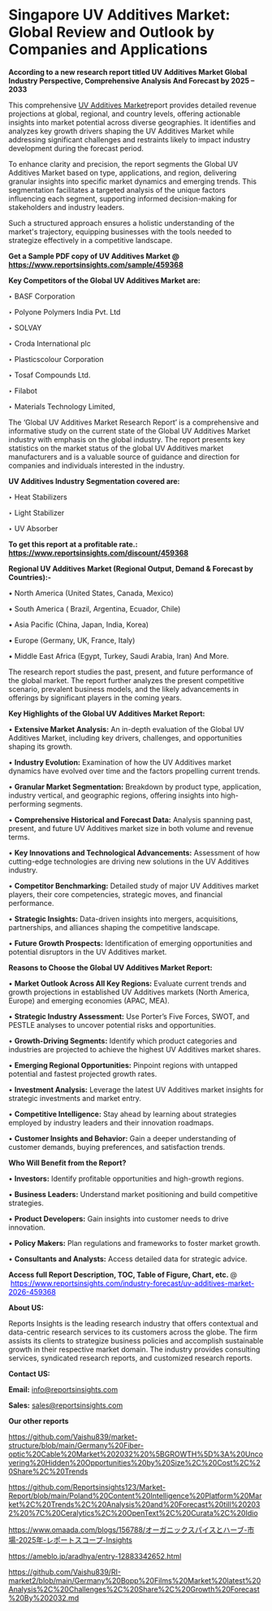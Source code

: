 # Singapore UV Additives Market: Global Review and Outlook by Companies and Applications

<strong>According to a new research report titled UV Additives Market Global Industry Perspective, Comprehensive Analysis And Forecast by 2025 – 2033</strong>

This comprehensive <a href=https://www.reportsinsights.com/sample/459368>UV Additives Market</a>report provides detailed revenue projections at global, regional, and country levels, offering actionable insights into market potential across diverse geographies. It identifies and analyzes key growth drivers shaping the UV Additives Market while addressing significant challenges and restraints likely to impact industry development during the forecast period.

To enhance clarity and precision, the report segments the Global UV Additives Market based on type, applications, and region, delivering granular insights into specific market dynamics and emerging trends. This segmentation facilitates a targeted analysis of the unique factors influencing each segment, supporting informed decision-making for stakeholders and industry leaders.

Such a structured approach ensures a holistic understanding of the market's trajectory, equipping businesses with the tools needed to strategize effectively in a competitive landscape.

<strong>Get a Sample PDF copy of UV Additives Market </strong><strong>@<a href=https://www.reportsinsights.com/sample/459368 style=color:#0000ff;> https://www.reportsinsights.com/sample/459368</a></strong></font>

<strong>Key Competitors of the Global UV Additives Market are:</strong>

‣ BASF Corporation

‣ Polyone Polymers India Pvt. Ltd

‣ SOLVAY

‣ Croda International plc

‣ Plasticscolour Corporation

‣ Tosaf Compounds Ltd.

‣ Filabot

‣ Materials Technology Limited,

The ‘Global UV Additives Market Research Report’ is a comprehensive and informative study on the current state of the Global UV Additives Market industry with emphasis on the global industry. The report presents key statistics on the market status of the global UV Additives market manufacturers and is a valuable source of guidance and direction for companies and individuals interested in the industry.

<strong>UV Additives Industry Segmentation covered are:</strong>

‣ Heat Stabilizers

‣ Light Stabilizer

‣ UV Absorber

<strong>To get this report at a profitable rate.: <a href=https://www.reportsinsights.com/discount/459368 style=color:#0000ff;>https://www.reportsinsights.com/discount/459368</a></strong></font>

<strong>Regional UV Additives Market (Regional Output, Demand &amp; Forecast by Countries):-</strong>

• North America (United States, Canada, Mexico)

• South America ( Brazil, Argentina, Ecuador, Chile)

• Asia Pacific (China, Japan, India, Korea)

• Europe (Germany, UK, France, Italy)

• Middle East Africa (Egypt, Turkey, Saudi Arabia, Iran) And More.

The research report studies the past, present, and future performance of the global market. The report further analyzes the present competitive scenario, prevalent business models, and the likely advancements in offerings by significant players in the coming years.

<strong>Key Highlights of the Global UV Additives Market Report:</strong>

• <strong>Extensive Market Analysis:</strong> An in-depth evaluation of the Global UV Additives Market, including key drivers, challenges, and opportunities shaping its growth.

• <strong>Industry Evolution:</strong> Examination of how the UV Additives market dynamics have evolved over time and the factors propelling current trends.

• <strong>Granular Market Segmentation:</strong> Breakdown by product type, application, industry vertical, and geographic regions, offering insights into high-performing segments.

• <strong>Comprehensive Historical and Forecast Data:</strong> Analysis spanning past, present, and future UV Additives market size in both volume and revenue terms.

• <strong>Key Innovations and Technological Advancements:</strong> Assessment of how cutting-edge technologies are driving new solutions in the UV Additives industry.

• <strong>Competitor Benchmarking:</strong> Detailed study of major UV Additives market players, their core competencies, strategic moves, and financial performance.

• <strong>Strategic Insights:</strong> Data-driven insights into mergers, acquisitions, partnerships, and alliances shaping the competitive landscape.

• <strong>Future Growth Prospects:</strong> Identification of emerging opportunities and potential disruptors in the UV Additives market.

<strong>Reasons to Choose the Global UV Additives Market Report:</strong>

• <strong>Market Outlook Across All Key Regions:</strong> Evaluate current trends and growth projections in established UV Additives markets (North America, Europe) and emerging economies (APAC, MEA).

• <strong>Strategic Industry Assessment:</strong> Use Porter’s Five Forces, SWOT, and PESTLE analyses to uncover potential risks and opportunities.

• <strong>Growth-Driving Segments:</strong> Identify which product categories and industries are projected to achieve the highest UV Additives market shares.

• <strong>Emerging Regional Opportunities:</strong> Pinpoint regions with untapped potential and fastest projected growth rates.

• <strong>Investment Analysis:</strong> Leverage the latest UV Additives market insights for strategic investments and market entry.

• <strong>Competitive Intelligence:</strong> Stay ahead by learning about strategies employed by industry leaders and their innovation roadmaps.

• <strong>Customer Insights and Behavior:</strong> Gain a deeper understanding of customer demands, buying preferences, and satisfaction trends.

<strong>Who Will Benefit from the Report?</strong>

• <strong>Investors:</strong> Identify profitable opportunities and high-growth regions.

• <strong>Business Leaders:</strong> Understand market positioning and build competitive strategies.

• <strong>Product Developers:</strong> Gain insights into customer needs to drive innovation.

• <strong>Policy Makers:</strong> Plan regulations and frameworks to foster market growth.

• <strong>Consultants and Analysts:</strong> Access detailed data for strategic advice.
</ul>
<strong>Access full Report Description, TOC, Table of Figure, Chart, etc. </strong>@  <a href=https://www.reportsinsights.com/industry-forecast/uv-additives-market-2026-459368 style=color:#0000ff;>https://www.reportsinsights.com/industry-forecast/uv-additives-market-2026-459368</a></font>

<strong><strong>About US</strong>:</strong>

Reports Insights is the leading research industry that offers contextual and data-centric research services to its customers across the globe. The firm assists its clients to strategize business policies and accomplish sustainable growth in their respective market domain. The industry provides consulting services, syndicated research reports, and customized research reports.

<strong>Contact US:</strong>

<p class=""""><b>Email:</b> <a href=mailto:info@reportsinsights.com>info@reportsinsights.com</a></p>
<p class=""""><b>Sales:</b> <a href=mailto:sales@reportsinsights.com>sales@reportsinsights.com</a></p>

<strong>Our other reports</strong>

<a href=https://github.com/Vaishu839/market-structure/blob/main/Germany%20Fiber-optic%20Cable%20Market%202032%20%5BGROWTH%5D%3A%20Uncovering%20Hidden%20Opportunities%20by%20Size%2C%20Cost%2C%20Share%2C%20Trends>https://github.com/Vaishu839/market-structure/blob/main/Germany%20Fiber-optic%20Cable%20Market%202032%20%5BGROWTH%5D%3A%20Uncovering%20Hidden%20Opportunities%20by%20Size%2C%20Cost%2C%20Share%2C%20Trends</a>

<a href=https://github.com/Reportsinsights123/Market-Report/blob/main/Poland%20Content%20Intelligence%20Platform%20Market%2C%20Trends%2C%20Analysis%20and%20Forecast%20till%202032%20%7C%20Ceralytics%2C%20OpenText%2C%20Curata%2C%20Idio>https://github.com/Reportsinsights123/Market-Report/blob/main/Poland%20Content%20Intelligence%20Platform%20Market%2C%20Trends%2C%20Analysis%20and%20Forecast%20till%202032%20%7C%20Ceralytics%2C%20OpenText%2C%20Curata%2C%20Idio</a>

<a href=https://www.omaada.com/blogs/156788/オーガニックスパイスとハーブ-市場-2025年-レポートスコープ-Insights>https://www.omaada.com/blogs/156788/オーガニックスパイスとハーブ-市場-2025年-レポートスコープ-Insights</a>

<a href=https://ameblo.jp/aradhya/entry-12883342652.html>https://ameblo.jp/aradhya/entry-12883342652.html</a>

<a href=https://github.com/Vaishu839/RI-market2/blob/main/Germany%20Bopp%20Films%20Market%20latest%20Analysis%2C%20Challenges%2C%20Share%2C%20Growth%20Forecast%20By%202032.md>https://github.com/Vaishu839/RI-market2/blob/main/Germany%20Bopp%20Films%20Market%20latest%20Analysis%2C%20Challenges%2C%20Share%2C%20Growth%20Forecast%20By%202032.md</a>
